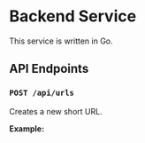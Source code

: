 # Backend Service

This service is written in Go.

## API Endpoints

### `POST /api/urls`

Creates a new short URL.

**Example:**

